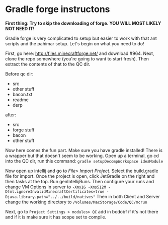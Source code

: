 # Gradle forge instructons

**First thing: Try to skip the downloading of forge. YOU WILL MOST LIKELY NOT NEED IT!**

Gradle forge is very complicated to setup but easier to work with that ant scripts and the pahimar setup. Let's begin on what you need to do!

First, go here: http://files.minecraftforge.net/ and download #964. Next, clone the repo somewhere (you're going to want to start fresh). Then extract the contents of that to the QC dir.

Before qc dir:
 - src
 - other stuff
 - bacon.txt
 - readme
 - derp

after:
 - src
 - forge stuff
 - bacon
 - other stuff

Now here comes the fun part. Make sure you have gradle installed! There is a wrapper but that doesn't seem to be
working. Open up a terminal, go cd into the QC dir, run this command: `gradle setupDecompWorkspace
ideaModule`

Now open up intellij and go to _File> Import Project_. Select the build.gradle file for import. Once the project is open, click JetGradle on the right and then tasks at the top. Run genIntellijRuns. Then configure your runs and change VM Options in server to `-Xmx1G -Xms512M -Dfml.ignoreInvalidMinecraftCertificates=true -Djava.library.path="../../build/natives"` Then in both Client and Server change the working directory to `/Volumes/MacStorage/Code/QC/mcrun`

Next, go to `Project Settings > modules> QC` add in bcdobf if it's not there and if it is make sure it has scope set to compile.
